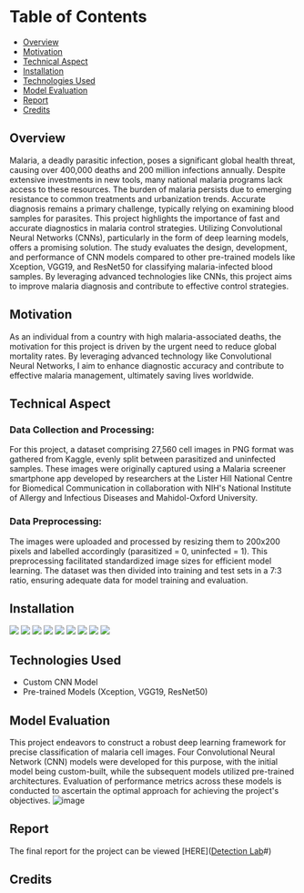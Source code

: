 # Table of Contents

- [Overview](#overview)
- [Motivation](#motivation)
- [Technical Aspect](#technical-aspect)
- [Installation](#installation)
- [Technologies Used](#technologies-used)
- [Model Evaluation](#model-evaluation)
- [Report](#report)
- [Credits](#credits)

## Overview
Malaria, a deadly parasitic infection, poses a significant global health threat, causing over 400,000 deaths and 200 million infections annually. Despite extensive investments in new tools, many national malaria programs lack access to these resources. The burden of malaria persists due to emerging resistance to common treatments and urbanization trends. Accurate diagnosis remains a primary challenge, typically relying on examining blood samples for parasites. This project highlights the importance of fast and accurate diagnostics in malaria control strategies. Utilizing Convolutional Neural Networks (CNNs), particularly in the form of deep learning models, offers a promising solution. The study evaluates the design, development, and performance of CNN models compared to other pre-trained models like Xception, VGG19, and ResNet50 for classifying malaria-infected blood samples. By leveraging advanced technologies like CNNs, this project aims to improve malaria diagnosis and contribute to effective control strategies.

## Motivation
As an individual from a country with high malaria-associated deaths, the motivation for this project is driven by the urgent need to reduce global mortality rates. By leveraging advanced technology like Convolutional Neural Networks, I aim to enhance diagnostic accuracy and contribute to effective malaria management, ultimately saving lives worldwide.

## Technical Aspect
### Data Collection and Processing:
For this project, a dataset comprising 27,560 cell images in PNG format was gathered from Kaggle, evenly split between parasitized and uninfected samples. These images were originally captured using a Malaria screener smartphone app developed by researchers at the Lister Hill National Centre for Biomedical Communication in collaboration with NIH's National Institute of Allergy and Infectious Diseases and Mahidol-Oxford University.

### Data Preprocessing:
The images were uploaded and processed by resizing them to 200x200 pixels and labelled accordingly (parasitized = 0, uninfected = 1). This preprocessing facilitated standardized image sizes for efficient model learning. The dataset was then divided into training and test sets in a 7:3 ratio, ensuring adequate data for model training and evaluation.

## Installation
<div>
<img src="https://img.shields.io/badge/-TensorFlow-FF6F00?&style=for-the-badge&logo=TensorFlow&logoColor=white" />
<img src="https://img.shields.io/badge/-Keras-D00000?&style=for-the-badge&logo=Keras&logoColor=white" />
<img src="https://img.shields.io/badge/-Seaborn-388E3C?&style=for-the-badge&logo=Seaborn&logoColor=white" />
<img src="https://img.shields.io/badge/-Matplotlib-377EB8?&style=for-the-badge&logo=Python&logoColor=white" />
<img src="https://img.shields.io/badge/-NumPy-013243?&style=for-the-badge&logo=NumPy&logoColor=white" />
<img src="https://img.shields.io/badge/-Pandas-150458?&style=for-the-badge&logo=Pandas&logoColor=white" />
<img src="https://img.shields.io/badge/-OpenCV-5C3EE8?&style=for-the-badge&logo=OpenCV&logoColor=white" />
<img src="https://img.shields.io/badge/-PIL-659AD2?&style=for-the-badge&logo=PIL&logoColor=white" />
<img src="https://img.shields.io/badge/-scikit_learn-F7931E?&style=for-the-badge&logo=scikit-learn&logoColor=white" />
</div>

## Technologies Used
- Custom CNN Model
- Pre-trained Models (Xception, VGG19, ResNet50)

## Model Evaluation
This project endeavors to construct a robust deep learning framework for precise classification of malaria cell images. Four Convolutional Neural Network (CNN) models were developed for this purpose, with the initial model being custom-built, while the subsequent models utilized pre-trained architectures. Evaluation of performance metrics across these models is conducted to ascertain the optimal approach for achieving the project's objectives.
![image](https://github.com/Mattdozie/Design-Development-Analysis-and-Performance-Evaluation-of-Malaria-Parasite-Deep-Learning-algorithms/assets/100968289/3e8b9260-9682-4e57-9490-11b619b6e700)

## Report
The final report for the project can be viewed [HERE](<a href="https://google.com">Detection Lab</a>#)

## Credits
